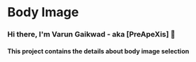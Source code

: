 # Body Image

### Hi there, I'm Varun Gaikwad - aka [PreApeXis] 👋

#### This project contains the details about body image selection
